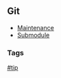 ## Git

- [Maintenance](maintenance/maintenance.md)
- [Submodule](submodules/submodules.md)

### Tags
[#tip](../tips.md)  